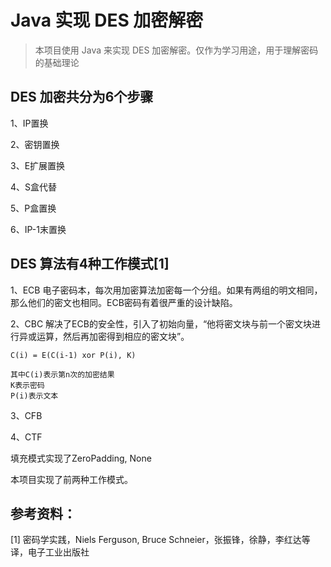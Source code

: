 # Java 实现 DES 加密解密

>本项目使用 Java 来实现 DES 加密解密。仅作为学习用途，用于理解密码的基础理论

## DES 加密共分为6个步骤

1、IP置换

2、密钥置换

3、E扩展置换

4、S盒代替

5、P盒置换

6、IP-1末置换

## DES 算法有4种工作模式[1]

1、ECB 电子密码本，每次用加密算法加密每一个分组。如果有两组的明文相同，那么他们的密文也相同。ECB密码有着很严重的设计缺陷。

2、CBC 解决了ECB的安全性，引入了初始向量，“他将密文块与前一个密文块进行异或运算，然后再加密得到相应的密文块”。

```
C(i) = E(C(i-1) xor P(i), K)

其中C(i)表示第n次的加密结果
K表示密码
P(i)表示文本
```

3、CFB 

4、CTF

填充模式实现了ZeroPadding, None

本项目实现了前两种工作模式。

## 参考资料：
[1] 密码学实践，Niels Ferguson, Bruce Schneier，张振锋，徐静，李红达等译，电子工业出版社